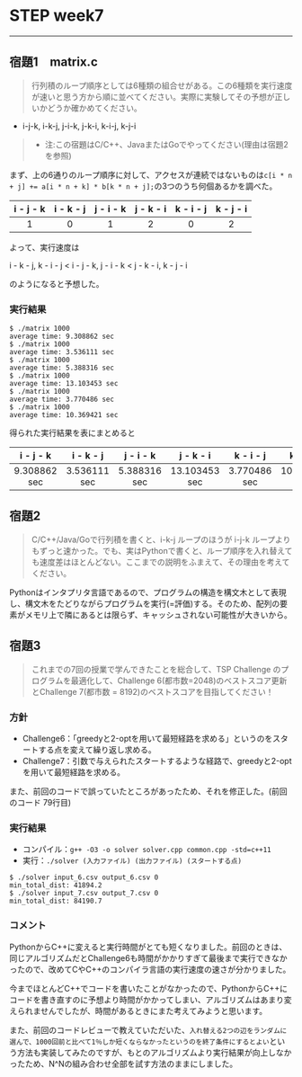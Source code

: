 # STEP week7

---

## 宿題1　matrix.c
> 行列積のループ順序としては6種類の組合せがある。この6種類を実行速度が速いと思う方から順に並べてください。実際に実験してその予想が正しいかどうか確かめてください。
* i-j-k, i-k-j, j-i-k, j-k-i, k-i-j, k-j-i


> * 注:この宿題はC/C++、JavaまたはGoでやってください(理由は宿題2を参照)

まず、上の6通りのループ順序に対して、アクセスが連続ではないものは`c[i * n + j] += a[i * n + k] * b[k * n + j];`の3つのうち何個あるかを調べた。

| i - j - k | i - k - j | j - i - k | j - k - i | k - i - j | k - j - i |
| :---: | :---: | :---: | :---: | :---: | :---: |
| 1 | 0 | 1 | 2 | 0 | 2 |

よって、実行速度は

i - k - j, k - i - j < i - j - k, j - i - k < j - k - i, k - j - i

のようになると予想した。

### 実行結果
```
$ ./matrix 1000
average time: 9.308862 sec
$ ./matrix 1000
average time: 3.536111 sec
$ ./matrix 1000
average time: 5.388316 sec
$ ./matrix 1000
average time: 13.103453 sec
$ ./matrix 1000
average time: 3.770486 sec
$ ./matrix 1000
average time: 10.369421 sec
```
得られた実行結果を表にまとめると

| i - j - k | i - k - j | j - i - k | j - k - i | k - i - j | k - j - i |
| :---: | :---: | :---: | :---: | :---: | :---: |
| 9.308862 sec | 3.536111 sec | 5.388316 sec | 13.103453 sec | 3.770486 sec | 10.369421 sec |


## 宿題2
> C/C++/Java/Goで行列積を書くと、i-k-j ループのほうが i-j-k ループよりもずっと速かった。でも、実はPythonで書くと、ループ順序を入れ替えても速度差はほとんどない。ここまでの説明をふまえて、その理由を考えてください。

Pythonはインタプリタ言語であるので、プログラムの構造を構文木として表現し、構文木をたどりながらプログラムを実行(=評価)する。そのため、配列の要素がメモリ上で隣にあるとは限らず、キャッシュされない可能性が大きいから。


## 宿題3
> これまでの7回の授業で学んできたことを総合して、TSP Challenge のプログラムを最適化して、Challenge 6(都市数=2048)のベストスコア更新とChallenge 7(都市数 = 8192)のベストスコアを目指してください！

### 方針
* Challenge6：「greedyと2-optを用いて最短経路を求める」というのをスタートする点を変えて繰り返し求める。
* Challenge7：引数で与えられたスタートするような経路で、greedyと2-optを用いて最短経路を求める。

また、前回のコードで誤っていたところがあったため、それを修正した。(前回のコード 79行目)

### 実行結果
* コンパイル：`g++ -O3 -o solver solver.cpp common.cpp -std=c++11`
* 実行：`./solver (入力ファイル) (出力ファイル) (スタートする点)`

```
$ ./solver input_6.csv output_6.csv 0
min_total_dist: 41894.2
$ ./solver input_7.csv output_7.csv 0
min_total_dist: 84190.7
```
### コメント
PythonからC++に変えると実行時間がとても短くなりました。前回のときは、同じアルゴリズムだとChallenge6も時間がかかりすぎて最後まで実行できなかったので、改めてCやC++のコンパイラ言語の実行速度の速さが分かりました。

今までほとんどC++でコードを書いたことがなかったので、PythonからC++にコードを書き直すのに予想より時間がかかってしまい、アルゴリズムはあまり変えられませんでしたが、時間があるときにまた考えてみようと思います。

また、前回のコードレビューで教えていただいた、`入れ替える2つの辺をランダムに選んで、1000回前と比べて1％しか短くならなかったというのを終了条件にするとよい`という方法も実装してみたのですが、もとのアルゴリズムより実行結果が向上しなかったため、N^Nの組み合わせ全部を試す方法のままにしました。
